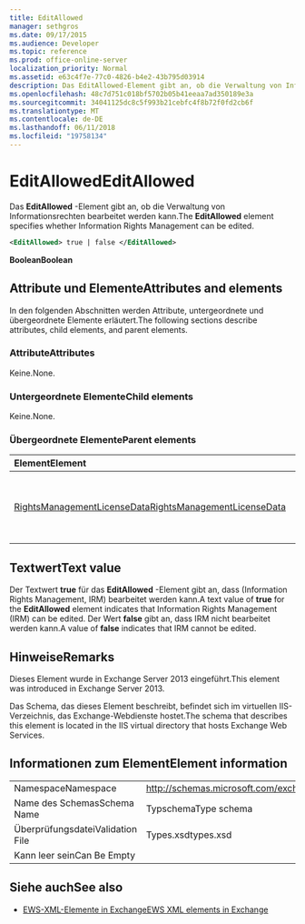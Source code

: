 ```yaml
---
title: EditAllowed
manager: sethgros
ms.date: 09/17/2015
ms.audience: Developer
ms.topic: reference
ms.prod: office-online-server
localization_priority: Normal
ms.assetid: e63c4f7e-77c0-4826-b4e2-43b795d03914
description: Das EditAllowed-Element gibt an, ob die Verwaltung von Informationsrechten bearbeitet werden kann.
ms.openlocfilehash: 48c7d751c018bf5702b05b41eeaa7ad350189e3a
ms.sourcegitcommit: 34041125dc8c5f993b21cebfc4f8b72f0fd2cb6f
ms.translationtype: MT
ms.contentlocale: de-DE
ms.lasthandoff: 06/11/2018
ms.locfileid: "19758134"
---
```

# <a name="editallowed"></a><span data-ttu-id="09445-103">EditAllowed</span><span class="sxs-lookup"><span data-stu-id="09445-103">EditAllowed</span></span>

<span data-ttu-id="09445-104">Das **EditAllowed** -Element gibt an, ob die Verwaltung von Informationsrechten bearbeitet werden kann.</span><span class="sxs-lookup"><span data-stu-id="09445-104">The **EditAllowed** element specifies whether Information Rights Management can be edited.</span></span> 
  
```XML
<EditAllowed> true | false </EditAllowed>
```

 <span data-ttu-id="09445-105">**Boolean**</span><span class="sxs-lookup"><span data-stu-id="09445-105">**Boolean**</span></span>
## <a name="attributes-and-elements"></a><span data-ttu-id="09445-106">Attribute und Elemente</span><span class="sxs-lookup"><span data-stu-id="09445-106">Attributes and elements</span></span>

<span data-ttu-id="09445-107">In den folgenden Abschnitten werden Attribute, untergeordnete und übergeordnete Elemente erläutert.</span><span class="sxs-lookup"><span data-stu-id="09445-107">The following sections describe attributes, child elements, and parent elements.</span></span>
  
### <a name="attributes"></a><span data-ttu-id="09445-108">Attribute</span><span class="sxs-lookup"><span data-stu-id="09445-108">Attributes</span></span>

<span data-ttu-id="09445-109">Keine.</span><span class="sxs-lookup"><span data-stu-id="09445-109">None.</span></span>
  
### <a name="child-elements"></a><span data-ttu-id="09445-110">Untergeordnete Elemente</span><span class="sxs-lookup"><span data-stu-id="09445-110">Child elements</span></span>

<span data-ttu-id="09445-111">Keine.</span><span class="sxs-lookup"><span data-stu-id="09445-111">None.</span></span>
  
### <a name="parent-elements"></a><span data-ttu-id="09445-112">Übergeordnete Elemente</span><span class="sxs-lookup"><span data-stu-id="09445-112">Parent elements</span></span>

|<span data-ttu-id="09445-113">**Element**</span><span class="sxs-lookup"><span data-stu-id="09445-113">**Element**</span></span>|<span data-ttu-id="09445-114">**Beschreibung**</span><span class="sxs-lookup"><span data-stu-id="09445-114">**Description**</span></span>|
|:-----|:-----|
|[<span data-ttu-id="09445-115">RightsManagementLicenseData</span><span class="sxs-lookup"><span data-stu-id="09445-115">RightsManagementLicenseData</span></span>](rightsmanagementlicensedata.md) <br/> |<span data-ttu-id="09445-116">Gibt Informationen zu den Rights Management-Lizenz.</span><span class="sxs-lookup"><span data-stu-id="09445-116">Specifies information about the rights management license.</span></span>  <br/> |
   
## <a name="text-value"></a><span data-ttu-id="09445-117">Textwert</span><span class="sxs-lookup"><span data-stu-id="09445-117">Text value</span></span>

<span data-ttu-id="09445-118">Der Textwert **true** für das **EditAllowed** -Element gibt an, dass (Information Rights Management, IRM) bearbeitet werden kann.</span><span class="sxs-lookup"><span data-stu-id="09445-118">A text value of **true** for the **EditAllowed** element indicates that Information Rights Management (IRM) can be edited.</span></span> <span data-ttu-id="09445-119">Der Wert **false** gibt an, dass IRM nicht bearbeitet werden kann.</span><span class="sxs-lookup"><span data-stu-id="09445-119">A value of **false** indicates that IRM cannot be edited.</span></span> 
  
## <a name="remarks"></a><span data-ttu-id="09445-120">Hinweise</span><span class="sxs-lookup"><span data-stu-id="09445-120">Remarks</span></span>

<span data-ttu-id="09445-121">Dieses Element wurde in Exchange Server 2013 eingeführt.</span><span class="sxs-lookup"><span data-stu-id="09445-121">This element was introduced in Exchange Server 2013.</span></span>
  
<span data-ttu-id="09445-122">Das Schema, das dieses Element beschreibt, befindet sich im virtuellen IIS-Verzeichnis, das Exchange-Webdienste hostet.</span><span class="sxs-lookup"><span data-stu-id="09445-122">The schema that describes this element is located in the IIS virtual directory that hosts Exchange Web Services.</span></span>
  
## <a name="element-information"></a><span data-ttu-id="09445-123">Informationen zum Element</span><span class="sxs-lookup"><span data-stu-id="09445-123">Element information</span></span>

|||
|:-----|:-----|
|<span data-ttu-id="09445-124">Namespace</span><span class="sxs-lookup"><span data-stu-id="09445-124">Namespace</span></span>  <br/> |http://schemas.microsoft.com/exchange/services/2006/types  <br/> |
|<span data-ttu-id="09445-125">Name des Schemas</span><span class="sxs-lookup"><span data-stu-id="09445-125">Schema Name</span></span>  <br/> |<span data-ttu-id="09445-126">Typschema</span><span class="sxs-lookup"><span data-stu-id="09445-126">Type schema</span></span>  <br/> |
|<span data-ttu-id="09445-127">Überprüfungsdatei</span><span class="sxs-lookup"><span data-stu-id="09445-127">Validation File</span></span>  <br/> |<span data-ttu-id="09445-128">Types.xsd</span><span class="sxs-lookup"><span data-stu-id="09445-128">types.xsd</span></span>  <br/> |
|<span data-ttu-id="09445-129">Kann leer sein</span><span class="sxs-lookup"><span data-stu-id="09445-129">Can Be Empty</span></span>  <br/> ||
   
## <a name="see-also"></a><span data-ttu-id="09445-130">Siehe auch</span><span class="sxs-lookup"><span data-stu-id="09445-130">See also</span></span>



- [<span data-ttu-id="09445-131">EWS-XML-Elemente in Exchange</span><span class="sxs-lookup"><span data-stu-id="09445-131">EWS XML elements in Exchange</span></span>](ews-xml-elements-in-exchange.md)

